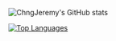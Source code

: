 ![ChngJeremy's GitHub stats](https://github-readme-stats.vercel.app/api?username=ChngJeremy&show_icons=true&theme=radical&count_private=true)

[![Top Languages](https://github-readme-stats.vercel.app/api/top-langs/?username=ChngJeremy&layout=compact)](https://github.com/anuraghazra/github-readme-stats)
